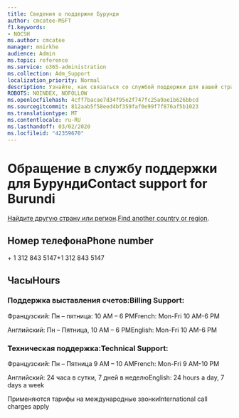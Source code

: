 ```yaml
---
title: Сведения о поддержке Бурунди
author: cmcatee-MSFT
f1.keywords:
- NOCSH
ms.author: cmcatee
manager: mnirkhe
audience: Admin
ms.topic: reference
ms.service: o365-administration
ms.collection: Adm_Support
localization_priority: Normal
description: Узнайте, как связаться со службой поддержки для вашей страны или региона.
ROBOTS: NOINDEX, NOFOLLOW
ms.openlocfilehash: 4cff7bacae7d34f95e2f747fc25a9ae1b626bbcd
ms.sourcegitcommit: 812aab5f58eed4bf359faf0e99f7f876af5b1023
ms.translationtype: MT
ms.contentlocale: ru-RU
ms.lasthandoff: 03/02/2020
ms.locfileid: "42359670"
---
```

# <a name="contact-support-for-burundi"></a><span data-ttu-id="ca430-103">Обращение в службу поддержки для Бурунди</span><span class="sxs-lookup"><span data-stu-id="ca430-103">Contact support for Burundi</span></span>

<span data-ttu-id="ca430-104">[Найдите другую страну или регион](../contact-support-for-business-products.md).</span><span class="sxs-lookup"><span data-stu-id="ca430-104">[Find another country or region](../contact-support-for-business-products.md).</span></span>

## <a name="phone-number"></a><span data-ttu-id="ca430-105">Номер телефона</span><span class="sxs-lookup"><span data-stu-id="ca430-105">Phone number</span></span>
<span data-ttu-id="ca430-106">+ 1 312 843 5147</span><span class="sxs-lookup"><span data-stu-id="ca430-106">+1 312 843 5147</span></span>

## <a name="hours"></a><span data-ttu-id="ca430-107">Часы</span><span class="sxs-lookup"><span data-stu-id="ca430-107">Hours</span></span>
### <a name="billing-support"></a><span data-ttu-id="ca430-108">Поддержка выставления счетов:</span><span class="sxs-lookup"><span data-stu-id="ca430-108">Billing Support:</span></span>

<span data-ttu-id="ca430-109">Французский: Пн – пятница: 10 AM – 6 PM</span><span class="sxs-lookup"><span data-stu-id="ca430-109">French: Mon-Fri 10 AM-6 PM</span></span>

<span data-ttu-id="ca430-110">Английский: Пн – Пятница, 10 AM – 6 PM</span><span class="sxs-lookup"><span data-stu-id="ca430-110">English: Mon-Fri 10 AM-6 PM</span></span>

### <a name="technical-support"></a><span data-ttu-id="ca430-111">Техническая поддержка:</span><span class="sxs-lookup"><span data-stu-id="ca430-111">Technical Support:</span></span>

<span data-ttu-id="ca430-112">Французский: Пн – Пятница 9 AM – 10 AM</span><span class="sxs-lookup"><span data-stu-id="ca430-112">French: Mon-Fri 9 AM-10 PM</span></span>

<span data-ttu-id="ca430-113">Английский: 24 часа в сутки, 7 дней в неделю</span><span class="sxs-lookup"><span data-stu-id="ca430-113">English: 24 hours a day, 7 days a week</span></span>

<span data-ttu-id="ca430-114">Применяются тарифы на международные звонки</span><span class="sxs-lookup"><span data-stu-id="ca430-114">International call charges apply</span></span>
